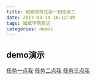 ```yaml
---
title: 斌斌学院任务一到任务三
date: 2017-03-14 16:12:49
tags: 斌斌学院笔记
categories: demos
---
```


## demo演示

[任务一点我](/demos/斌斌学院/任务一/index.html)
[任务二点我](/demos/斌斌学院/任务二/index.html)
[任务三点我](/demos/斌斌学院/任务三/index.html)